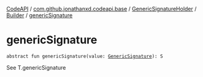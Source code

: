 [CodeAPI](../../../index.md) / [com.github.jonathanxd.codeapi.base](../../index.md) / [GenericSignatureHolder](../index.md) / [Builder](index.md) / [genericSignature](.)

# genericSignature

`abstract fun genericSignature(value: `[`GenericSignature`](../../../com.github.jonathanxd.codeapi.generic/-generic-signature/index.md)`): S`

See T.genericSignature

